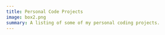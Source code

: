 ```yaml
---
title: Personal Code Projects
image: box2.png
summary: A listing of some of my personal coding projects.
---
```

